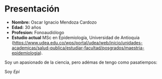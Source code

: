 # **Presentación** 

- **Nombre:** Oscar Ignacio Mendoza Cardozo
- **Edad:** 30 años
- **Profesion:** Fonoaudiólogo 
- **Estudio actual** MSc en Epidemiología, Universidad de Antioquia (https://www.udea.edu.co/wps/portal/udea/web/inicio/unidades-academicas/salud-publica/estudiar-facultad/posgrados/maestria-epidemiologia).

Soy un apasionado de la ciencia, pero adémas de tengo como pasatiempos:











Soy *Epi* 

